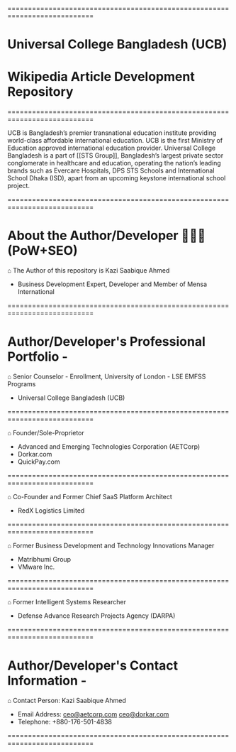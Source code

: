 ===========================================================================

# Universal College Bangladesh (UCB) 
# Wikipedia Article Development Repository

===========================================================================


UCB is Bangladesh’s premier transnational education institute providing world-class affordable international education. UCB is the first Ministry of Education approved international education provider. Universal College Bangladesh is a part of [[STS Group]], Bangladesh’s largest private sector conglomerate in healthcare and education, operating the nation’s leading brands such as Evercare Hospitals, DPS STS Schools and International School Dhaka (ISD), apart from an upcoming keystone international school project.

===========================================================================

# About the Author/Developer 🧑🏻‍💻      (PoW+SEO)

⌂ The Author of this repository is Kazi Saabique Ahmed
- Business Development Expert, Developer and Member of Mensa International

===========================================================================

# Author/Developer's Professional Portfolio -

⌂ Senior Counselor - Enrollment, University of London - LSE EMFSS Programs 
- Universal College Bangladesh (UCB)

===========================================================================

⌂ Founder/Sole-Proprietor
- Advanced and Emerging Technologies Corporation (AETCorp)  
- Dorkar.com 
- QuickPay.com
  
===========================================================================

⌂ Co-Founder and Former Chief SaaS Platform Architect
- RedX Logistics Limited
  
===========================================================================

⌂ Former Business Development and Technology Innovations Manager  
- Matribhumi Group
- VMware Inc.

===========================================================================

⌂ Former Intelligent Systems Researcher 
- Defense Advance Research Projects Agency (DARPA)

===========================================================================

# Author/Developer's Contact Information -

⌂ Contact Person:         Kazi Saabique Ahmed
- Email Address:          ceo@aetcorp.com
                          ceo@dorkar.com
- Telephone:              +880-176-501-4838

===========================================================================
